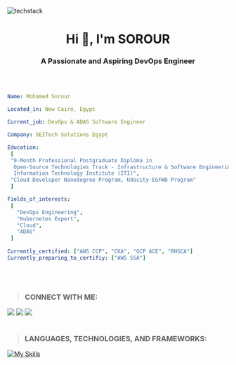 ![techstack](https://user-images.githubusercontent.com/52347812/137624699-ce6bb7ee-eb84-46f1-ac69-c4b78b22db90.png)
<h1 align="center">Hi 👋, I'm SOROUR</h1>
<h3 align="center">A Passionate and Aspiring DevOps Engineer</h3>
<br></br>

 ```yaml
Name: Mohamed Sorour

Located_in: New Cairo, Egypt

Current_job: DevOps & ADAS Software Engineer

Company: SEITech Solutions Egypt

Education:
  [
  "9-Month Professional Postgraduate Diploma in
   Open-Source Technologies Track - Infrastructure & Software Engineering, with a Minor in IoT,
   Information Technology Institute (ITI)",
  "Cloud Developer Nanodegree Program, Udacity-EGFWD Program"
  ]

Fields_of_interests:
  [
    "DevOps Engineering",
    "Kubernetes Expert",
    "Cloud",
    "ADAS"
  ]
  
Currently_certified: ["AWS CCP", "CKA", "GCP ACE", "RHSCA"]
Currently_preparing_to_certifiy: ["AWS SSA"]
```
<br></br>
>### CONNECT WITH ME: 
<!-- [![My socials](https://skillicons.dev/icons?i=linkedin,twitter,github)](https://skillicons.dev) -->
[<img src="https://img.shields.io/badge/linkedin-%230077b5.svg?&style=for-the-badge&logo=linkedin&logoColor=white" />][linkedin]
[<img src ="https://img.shields.io/badge/github-%23333.svg?&style=for-the-badge&logo=github&logoColor=white"/>][github]
[<img src= "https://img.shields.io/twitter/follow/SajiyaSalat?label=Twitter&logo=twitter&style=for-the-badge&color=blue"/>][twitter]
<br></br> 
> ### LANGUAGES, TECHNOLOGIES, AND FRAMEWORKS:
[![My Skills](https://skillicons.dev/icons?i=aws,gcp,linux,docker,kubernetes,ansible,jenkins,githubactions,py,bash,mysql,mongodb,kafka,nginx,prometheus,git,gitlab,cpp,cmake,qt,cassandra,java,angular,django,,&perline=6)](https://skillicons.dev)
 

 [linkedin]: https://www.linkedin.com/in/mohamedsorour1998
 [github]: https://github.com/mohamedsorour1998
 [twitter]: https://twitter.com/MohamedSorour98
